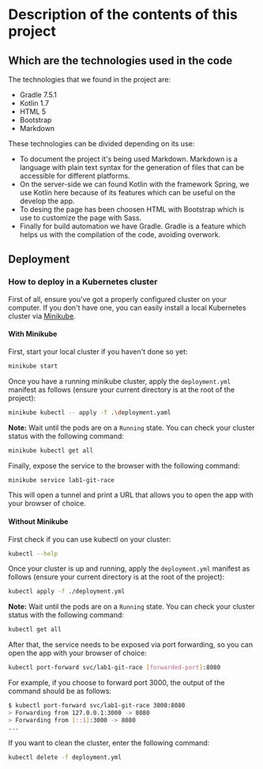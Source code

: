 # Description of the contents of this project

## Which are the technologies used in the code

The technologies that we found in the project are:

* Gradle 7.5.1
* Kotlin 1.7
* HTML 5
* Bootstrap
* Markdown

These technologies can be divided depending on its use:

* To document the project it's being used Markdown. Markdown is a language with plain text syntax for the generation of files that can be accessible for different platforms.
* On the server-side we can found Kotlin with the framework Spring, we use Kotlin here because of its features which can be useful on the develop the app.
* To desing the page has been choosen HTML with Bootstrap which is use to customize the page with Sass.
* Finally for build automation we have Gradle. Gradle is a feature which helps us with the compilation of the code, avoiding overwork.

## Deployment

### How to deploy in a Kubernetes cluster

First of all, ensure you've got a properly configured cluster on your computer. 
If you don't have one, you can easily install a local Kubernetes cluster via 
[Minikube](https://minikube.sigs.k8s.io/docs/start/).

#### With Minikube

First, start your local cluster if you haven't done so yet:

```bash
minikube start
```

Once you have a running minikube cluster, apply the `deployment.yml` manifest as follows 
(ensure your current directory is at the root of the project):

```bash
minikube kubectl -- apply -f .\deployment.yaml
```

**Note:** Wait until the pods are on a `Running` state. You can check your cluster status with the following command:
```bash
minikube kubectl get all
```

Finally, expose the service to the browser with the following command:

```bash
minikube service lab1-git-race
```

This will open a tunnel and print a URL that allows you to open the app with your browser of choice.

#### Without Minikube

First check if you can use kubectl on your cluster:

```bash
kubectl --help
```

Once your cluster is up and running, apply the `deployment.yml` manifest as follows
(ensure your current directory is at the root of the project):

```bash
kubectl apply -f ./deployment.yml
```

**Note:** Wait until the pods are on a `Running` state. You can check your cluster status with the following command:

```bash
kubectl get all
```

After that, the service needs to be exposed via port forwarding, so you can open the app with your browser of choice:

```bash
kubectl port-forward svc/lab1-git-race [forwarded-port]:8080
```

For example, if you choose to forward port 3000, the output of the command should be as follows:

```bash
$ kubectl port-forward svc/lab1-git-race 3000:8080
> Forwarding from 127.0.0.1:3000 -> 8080
> Forwarding from [::1]:3000 -> 8080
...
```

If you want to clean the cluster, enter the following command:

```bash
kubectl delete -f deployment.yml
```

